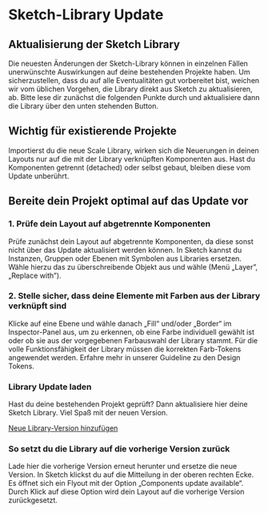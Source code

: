# Sketch-Library Update

## Aktualisierung der Sketch Library

Die neuesten Änderungen der Sketch-Library können in einzelnen Fällen unerwünschte Auswirkungen auf deine bestehenden Projekte haben. Um sicherzustellen, dass du auf alle Eventualitäten gut vorbereitet bist, weichen wir vom üblichen Vorgehen, die Library direkt aus Sketch zu aktualisieren, ab. Bitte lese dir zunächst die folgenden Punkte durch und aktualisiere dann die Library über den unten stehenden Button.

## Wichtig für existierende Projekte

Importierst du die neue Scale Library, wirken sich die Neuerungen in deinen Layouts nur auf die mit der Library verknüpften Komponenten aus. Hast du Komponenten getrennt (detached) oder selbst gebaut, bleiben diese vom Update unberührt.

## Bereite dein Projekt optimal auf das Update vor

### 1. Prüfe dein Layout auf abgetrennte Komponenten

Prüfe zunächst dein Layout auf abgetrennte Komponenten, da diese sonst nicht über das Update aktualisiert werden können. In Sketch kannst du Instanzen, Gruppen oder Ebenen mit Symbolen aus Libraries ersetzen. Wähle hierzu das zu überschreibende Objekt aus und wähle (Menü „Layer”, „Replace with”).

### 2. Stelle sicher, dass deine Elemente mit Farben aus der Library verknüpft sind

Klicke auf eine Ebene und wähle danach „Fill“ und/oder „Border“ im Inspector-Panel aus, um zu erkennen, ob eine Farbe individuell gewählt ist oder ob sie aus der vorgegebenen Farbauswahl der Library stammt. Für die volle Funktionsfähigkeit der Library müssen die korrekten Farb-Tokens angewendet werden. Erfahre mehr in unserer Guideline zu den Design Tokens.

### Library Update laden

Hast du deine bestehenden Projekt geprüft? Dann aktualisiere hier deine Sketch Library. Viel Spaß mit der neuen Version.

[Neue Library-Version hinzufügen](./#)

### So setzt du die Library auf die vorherige Version zurück

Lade hier die vorherige Version erneut herunter und ersetze die neue Version. In Sketch klickst du auf die Mitteilung in der oberen rechten Ecke. Es öffnet sich ein Flyout mit der Option „Components update available“. Durch Klick auf diese Option wird dein Layout auf die vorherige Version zurückgesetzt.
